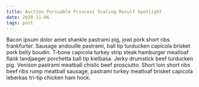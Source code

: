 ```yaml
---
title: Auction Pursuable Princess Scaling Result Spotlight
date: 2020-11-06
tags: post
---
```


Bacon ipsum dolor amet shankle pastrami pig, jowl pork short ribs frankfurter.  Sausage andouille pastrami, ball tip turducken capicola brisket pork belly boudin.  T-bone capicola turkey strip steak hamburger meatloaf flank landjaeger porchetta ball tip kielbasa.  Jerky drumstick beef turducken pig.  Venison pastrami meatball chislic beef prosciutto.  Short loin short ribs beef ribs rump meatball sausage, pastrami turkey meatloaf brisket capicola leberkas tri-tip chicken ham hock.